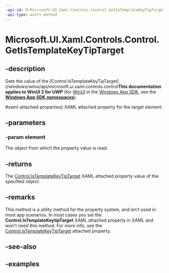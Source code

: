 ```yaml
---
-api-id: M:Microsoft.UI.Xaml.Controls.Control.GetIsTemplateKeyTipTarget(Microsoft.UI.Xaml.DependencyObject)
-api-type: winrt method
---
```


<!-- Method syntax.
public bool Control.GetIsTemplateKeyTipTarget(DependencyObject element)
-->

# Microsoft.UI.Xaml.Controls.Control.GetIsTemplateKeyTipTarget

## -description
Gets the value of the [Control.IsTemplateKeyTipTarget](/windows/winui/api/microsoft.ui.xaml.controls.control**This documentation applies to WinUI 2 for UWP** (for [WinUI](/windows/apps/winui/winui3/) in the [Windows App SDK](/windows/apps/windows-app-sdk/), see the **[Windows App SDK namespaces](/windows/windows-app-sdk/api/winrt/)**).

#xaml-attached-properties) XAML attached property for the target element.

## -parameters
### -param element
The object from which the property value is read.

## -returns
The [Control.IsTemplateKeyTipTarget](/windows/winui/api/microsoft.ui.xaml.controls.control#xaml-attached-properties) XAML attached property value of the specified object.

## -remarks
This method is a utility method for the property system, and isn't used in most app scenarios. In most cases you set the **Control.IsTemplateKeytipTarget** XAML attached property in XAML and won't need this method. For more info, see the [Control.IsTemplateKeyTipTarget](/windows/winui/api/microsoft.ui.xaml.controls.control#xaml-attached-properties) attached property.

## -see-also

## -examples

